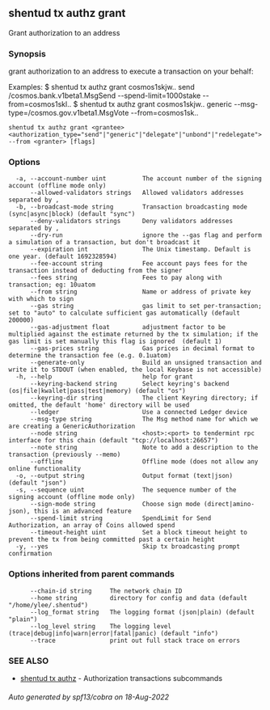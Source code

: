 ## shentud tx authz grant

Grant authorization to an address

### Synopsis

grant authorization to an address to execute a transaction on your behalf:

Examples:
 $ shentud tx authz grant cosmos1skjw.. send /cosmos.bank.v1beta1.MsgSend --spend-limit=1000stake --from=cosmos1skl..
 $ shentud tx authz grant cosmos1skjw.. generic --msg-type=/cosmos.gov.v1beta1.MsgVote --from=cosmos1sk..

```
shentud tx authz grant <grantee> <authorization_type="send"|"generic"|"delegate"|"unbond"|"redelegate"> --from <granter> [flags]
```

### Options

```
  -a, --account-number uint          The account number of the signing account (offline mode only)
      --allowed-validators strings   Allowed validators addresses separated by ,
  -b, --broadcast-mode string        Transaction broadcasting mode (sync|async|block) (default "sync")
      --deny-validators strings      Deny validators addresses separated by ,
      --dry-run                      ignore the --gas flag and perform a simulation of a transaction, but don't broadcast it
      --expiration int               The Unix timestamp. Default is one year. (default 1692328594)
      --fee-account string           Fee account pays fees for the transaction instead of deducting from the signer
      --fees string                  Fees to pay along with transaction; eg: 10uatom
      --from string                  Name or address of private key with which to sign
      --gas string                   gas limit to set per-transaction; set to "auto" to calculate sufficient gas automatically (default 200000)
      --gas-adjustment float         adjustment factor to be multiplied against the estimate returned by the tx simulation; if the gas limit is set manually this flag is ignored  (default 1)
      --gas-prices string            Gas prices in decimal format to determine the transaction fee (e.g. 0.1uatom)
      --generate-only                Build an unsigned transaction and write it to STDOUT (when enabled, the local Keybase is not accessible)
  -h, --help                         help for grant
      --keyring-backend string       Select keyring's backend (os|file|kwallet|pass|test|memory) (default "os")
      --keyring-dir string           The client Keyring directory; if omitted, the default 'home' directory will be used
      --ledger                       Use a connected Ledger device
      --msg-type string              The Msg method name for which we are creating a GenericAuthorization
      --node string                  <host>:<port> to tendermint rpc interface for this chain (default "tcp://localhost:26657")
      --note string                  Note to add a description to the transaction (previously --memo)
      --offline                      Offline mode (does not allow any online functionality
  -o, --output string                Output format (text|json) (default "json")
  -s, --sequence uint                The sequence number of the signing account (offline mode only)
      --sign-mode string             Choose sign mode (direct|amino-json), this is an advanced feature
      --spend-limit string           SpendLimit for Send Authorization, an array of Coins allowed spend
      --timeout-height uint          Set a block timeout height to prevent the tx from being committed past a certain height
  -y, --yes                          Skip tx broadcasting prompt confirmation
```

### Options inherited from parent commands

```
      --chain-id string     The network chain ID
      --home string         directory for config and data (default "/home/ylee/.shentud")
      --log_format string   The logging format (json|plain) (default "plain")
      --log_level string    The logging level (trace|debug|info|warn|error|fatal|panic) (default "info")
      --trace               print out full stack trace on errors
```

### SEE ALSO

* [shentud tx authz](shentud_tx_authz.md)	 - Authorization transactions subcommands

###### Auto generated by spf13/cobra on 18-Aug-2022
